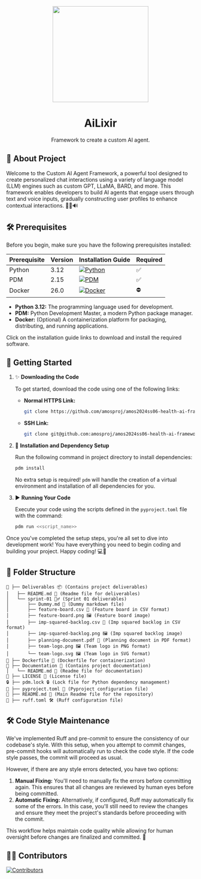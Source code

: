 <div align="center">
  <img src="Deliverables/sprint-01/team-logo.svg" height="256" />
  <h1>AiLixir</h1>
  <p>Framework to create a custom AI agent.</p>
</div>




## 🚀 About Project

Welcome to the Custom AI Agent Framework, a powerful tool designed to create personalized chat interactions using a variety of language model (LLM) engines such as custom GPT, LLaMA, BARD, and more. This framework enables developers to build AI agents that engage users through text and voice inputs, gradually constructing user profiles to enhance contextual interactions. 🤖💬🔊


## 🛠️ Prerequisites

Before you begin, make sure you have the following prerequisites installed:

| Prerequisite | Version | Installation Guide | Required |
|--------------|---------|--------------------|----------|
| Python       | 3.12    | [![Python](https://badgen.net/badge/Python/3.12/blue)](https://www.python.org/downloads/) | ✅ |
| PDM          | 2.15     | [![PDM](https://badgen.net/badge/PDM/2.15/purple)](https://pdm.fming.dev/) | ✅ |
| Docker       | 26.0     | [![Docker](https://badgen.net/badge/Docker/26.0/blue)](https://www.docker.com/get-started) | ⛔ |

- **Python 3.12:** The programming language used for development.
- **PDM:** Python Development Master, a modern Python package manager.
- **Docker:** (Optional) A containerization platform for packaging, distributing, and running applications.

Click on the installation guide links to download and install the required software.


## 🚀 Getting Started

1. ✨ **Downloading the Code**

    To get started, download the code using one of the following links:

    - **Normal HTTPS Link:**
      ``` bash
      git clone https://github.com/amosproj/amos2024ss06-health-ai-framework.git
      ```

    - **SSH Link:**

      ``` bash
      git clone git@github.com:amosproj/amos2024ss06-health-ai-framework.git
      ```

2. 🔧 **Installation and Dependency Setup**

    Run the following command in project directory to install dependencies:

    ``` bash
    pdm install
    ```

    No extra setup is required! `pdm` will handle the creation of a virtual environment and installation of all dependencies for you.

3. ▶️ **Running Your Code**

    Execute your code using the scripts defined in the `pyproject.toml` file with the command:

    ``` bash
    pdm run <<script_name>>
    ```

Once you've completed the setup steps, you're all set to dive into development work! You have everything you need to begin coding and building your project. Happy coding! 💻🚀


## 📁 Folder Structure

```
📁 ├── Deliverables 📦 (Contains project deliverables)
│   ├── README.md 📄 (Readme file for deliverables)
│   └── sprint-01 🏃‍♂️ (Sprint 01 deliverables)
│       ├── Dummy.md 📄 (Dummy markdown file)
│       ├── feature-board.csv 📄 (Feature board in CSV format)
│       ├── feature-board.png 🖼️ (Feature board image)
│       ├── imp-squared-backlog.csv 📄 (Imp squared backlog in CSV format)
│       ├── imp-squared-backlog.png 🖼️ (Imp squared backlog image)
│       ├── planning-document.pdf 📄 (Planning document in PDF format)
│       ├── team-logo.png 🖼️ (Team logo in PNG format)
│       └── team-logo.svg 🖼️ (Team logo in SVG format)
📄 ├── Dockerfile 🐳 (Dockerfile for containerization)
📁 ├── Documentation 📝 (Contains project documentation)
│   └── README.md 📄 (Readme file for documentation)
📄 ├── LICENSE 📃 (License file)
🔒 ├── pdm.lock 🔒 (Lock file for Python dependency management)
📄 ├── pyproject.toml 🐍 (Pyproject configuration file)
📄 ├── README.md 📃 (Main Readme file for the repository)
📄 ├── ruff.toml 🛠️ (Ruff configuration file)
```


## 🛠️ Code Style Maintenance

We've implemented Ruff and pre-commit to ensure the consistency of our codebase's style. With this setup, when you attempt to commit changes, pre-commit hooks will automatically run to check the code style. If the code style passes, the commit will proceed as usual.

However, if there are any style errors detected, you have two options:

1. **Manual Fixing:** You'll need to manually fix the errors before committing again. This ensures that all changes are reviewed by human eyes before being committed.
2. **Automatic Fixing:** Alternatively, if configured, Ruff may automatically fix some of the errors. In this case, you'll still need to review the changes and ensure they meet the project's standards before proceeding with the commit.

This workflow helps maintain code quality while allowing for human oversight before changes are finalized and committed. 🚀

## 👩‍💻 Contributors

[![Contributors](https://contrib.rocks/image?repo=amosproj/amos2024ss06-health-ai-framework)](https://github.com/amosproj/amos2024ss06-health-ai-framework/graphs/contributors)
